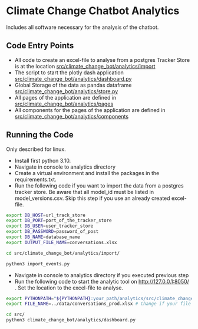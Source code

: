# Climate Change Chatbot Analytics

Includes all software necessary for the analysis of the chatbot.

## Code Entry Points

- All code to create an excel-file to analyse from a postgres Tracker Store is at the location [src/climate_change_bot/analytics/import](src/climate_change_bot/analytics/import)
- The script to start the plotly dash application [src/climate_change_bot/analytics/dashboard.py](src/climate_change_bot/analytics/dashboard.py)
- Global Storage of the data as pandas dataframe [src/climate_change_bot/analytics/store.py](src/climate_change_bot/analytics/store.py)
- All pages of the application are defined in [src/climate_change_bot/analytics/pages](src/climate_change_bot/analytics/pages)
- All components for the pages of the application are defined in [src/climate_change_bot/analytics/components](src/climate_change_bot/analytics/components)

## Running the Code

Only described for linux. 

- Install first python 3.10.
- Navigate in console to analytics directory 
- Create a virtual environment and install the packages in the requirements.txt.
- Run the following code if you want to import the data from a postgres tracker store. Be aware that all model_id must be listed in model_versions.csv. Skip this step if you use an already created excel-file.
```bash 
export DB_HOST=url_track_store
export DB_PORT=port_of_the_tracker_store
export DB_USER=user_tracker_store
export DB_PASSWORD=password_of_post
export DB_NAME=database_name
export OUTPUT_FILE_NAME=conversations.xlsx

cd src/climate_change_bot/analytics/import/

python3 import_events.py
```
- Navigate in console to analytics directory if you executed previous step
- Run the following code to start the analytic tool on http://127.0.0.1:8050/
. Set the location to the excel-file to analyse.
```bash 
export PYTHONPATH="${PYTHONPATH}:your_path/analytics/src/climate_change_bot"
export FILE_NAME=../data/conversations_prod.xlsx # Change if your file is at another location

cd src/
python3 climate_change_bot/analytics/dashboard.py
```